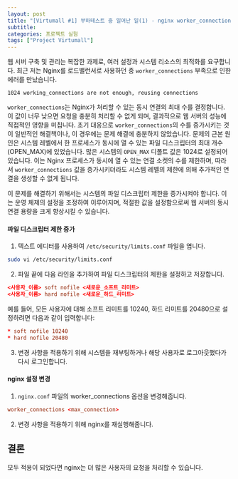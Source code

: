 ```yaml
---
layout: post
title: "[Virtumall #1] 부하테스트 중 일어난 일(1) - nginx worker_connections are not enough"
subtitle:
categories: 프로젝트 실험
tags: ["Project Virtumall"]
---
```



웹 서버 구축 및 관리는 복잡한 과제로, 여러 설정과 시스템 리소스의 최적화를 요구합니다. 최근 저는 Nginx를 로드밸런서로 사용하던 중 `worker_connections` 부족으로 인한 에러를 만났습니다.  
```  
1024 working_connections are not enough, reusing connections  
```  

`worker_connections`는 Nginx가 처리할 수 있는 동시 연결의 최대 수를 결정합니다. 이 값이 너무 낮으면 요청을 충분히 처리할 수 없게 되며, 결과적으로 웹 서버의 성능에 직접적인 영향을 미칩니다. 초기 대응으로 `worker_connections`의 수를 증가시키는 것이 일반적인 해결책이나, 이 경우에는 문제 해결에 충분하지 않았습니다. 문제의 근본 원인은 시스템 레벨에서 한 프로세스가 동시에 열 수 있는 파일 디스크립터의 최대 개수(OPEN_MAX)에 있었습니다. 많은 시스템의 `OPEN_MAX` 디폴트 값은 1024로 설정되어 있습니다. 이는 Nginx 프로세스가 동시에 열 수 있는 연결 소켓의 수를 제한하며, 따라서 `worker_connections` 값을 증가시키더라도 시스템 레벨의 제한에 의해 추가적인 연결을 생성할 수 없게 됩니다.  

이 문제를 해결하기 위해서는 시스템의 파일 디스크립터 제한을 증가시켜야 합니다. 이는 운영 체제의 설정을 조정하여 이루어지며, 적절한 값을 설정함으로써 웹 서버의 동시 연결 용량을 크게 향상시킬 수 있습니다.  

#### 파일 디스크립터 제한 증가  
1. 텍스트 에디터를 사용하여 `/etc/security/limits.conf` 파일을 엽니다.  
```bash
sudo vi /etc/security/limits.conf
```  

2. 파일 끝에 다음 라인을 추가하여 파일 디스크립터의 제한을 설정하고 저장합니다.  
```conf  
<사용자_이름> soft nofile <새로운_소프트_리미트>  
<사용자_이름> hard nofile <새로운_하드_리미트>  
```  
  
예를 들어, 모든 사용자에 대해 소프트 리미트를 10240, 하드 리미트를 20480으로 설정하려면 다음과 같이 입력합니다:  
```conf  
* soft nofile 10240  
* hard nofile 20480  
```

3. 변경 사항을 적용하기 위해 시스템을 재부팅하거나 해당 사용자로 로그아웃했다가 다시 로그인합니다.  


#### nginx 설정 변경  
1. `nginx.conf` 파일의 worker_connections 옵션을 변경해줍니다.  
```conf  
worker_connections <max_connection>  
```  

2. 변경 사항을 적용하기 위해 nginx를 재실행해줍니다.  

## 결론  
모두 적용이 되었다면 nginx는 더 많은 사용자의 요청을 처리할 수 있습니다.  